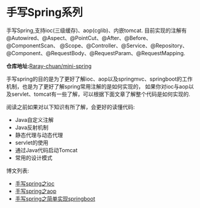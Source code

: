 # 手写Spring系列
手写Spring,支持ioc(三级缓存)、aop(cglib)、内嵌tomcat.
目前实现的注解有@Autowired、@Aspect、@PointCut、@After、@Before、@ComponentScan、 
@Scope、@Controller、@Service、@Repository、@Component、@RequestBody、@RequestParam、@RequestMapping.

**仓库地址:**[Raray-chuan/mini-spring](https://github.com/Raray-chuan/mini-spring)

手写spring的目的是为了更好了解ioc、aop以及springmvc、springboot的工作机制，也是为了更好了解spring常用注解的是如何实现的，
如果你对ioc与aop以及servlet、tomcat有一些了解，可以根据下面文章了解整个代码是如何实现的.

阅读之前如果对以下知识有所了解，会更好的读懂代码:
- Java自定义注解
- Java反射机制
- 静态代理与动态代理
- servlet的使用
- 通过Java代码启动Tomcat
- 常用的设计模式


博文列表:
- [手写spring之ioc](https://github.com/Raray-chuan/mini-spring/tree/main/doc/手写spring之ioc.md)
- [手写spring之aop](https://github.com/Raray-chuan/mini-spring/tree/main/doc/手写spring之aop.md)
- [手写spring之简单实现springboot](https://github.com/Raray-chuan/mini-spring/tree/main/doc/手写spring之简单实现springboot.md)


